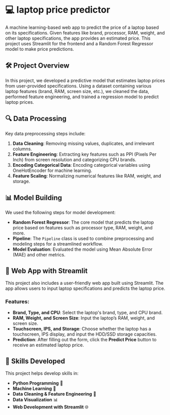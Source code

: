 # 💻 laptop price predictor

A machine learning-based web app to predict the price of a laptop based on its specifications. Given features like brand, processor, RAM, weight, and other laptop specifications, the app provides an estimated price. This project uses Streamlit for the frontend and a Random Forest Regressor model to make price predictions.

## 🛠️ Project Overview

In this project, we developed a predictive model that estimates laptop prices from user-provided specifications. Using a dataset containing various laptop features (brand, RAM, screen size, etc.), we cleaned the data, performed feature engineering, and trained a regression model to predict laptop prices.

## 🔍 Data Processing

Key data preprocessing steps include:

1. **Data Cleaning**: Removing missing values, duplicates, and irrelevant columns.
2. **Feature Engineering**: Extracting key features such as PPI (Pixels Per Inch) from screen resolution and categorizing CPU brands.
3. **Encoding Categorical Data**: Encoding categorical variables using OneHotEncoder for machine learning.
4. **Feature Scaling**: Normalizing numerical features like RAM, weight, and storage.

## 📊 Model Building

We used the following steps for model development:

- **Random Forest Regressor**: The core model that predicts the laptop price based on features such as processor type, RAM, weight, and more.
- **Pipeline**: The `Pipeline` class is used to combine preprocessing and modeling steps for a streamlined workflow.
- **Model Evaluation**: Evaluated the model using Mean Absolute Error (MAE) and other metrics.

## 🤖 Web App with Streamlit

This project also includes a user-friendly web app built using Streamlit. The app allows users to input laptop specifications and predicts the laptop price.

### Features:
- **Brand, Type, and CPU**: Select the laptop's brand, type, and CPU brand.
- **RAM, Weight, and Screen Size**: Input the laptop’s RAM, weight, and screen size.
- **Touchscreen, IPS, and Storage**: Choose whether the laptop has a touchscreen, IPS display, and input the HDD/SSD storage capacities.
- **Prediction**: After filling out the form, click the **Predict Price** button to receive an estimated laptop price.

## 🚀 Skills Developed

This project helps develop skills in:

- **Python Programming** 🐍
- **Machine Learning** 🤖
- **Data Cleaning & Feature Engineering** 🧹
- **Data Visualization** 📊
- **Web Development with Streamlit** 🌐